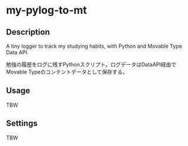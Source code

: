 # my-pylog-to-mt

## Description
A tiny logger to track my studying habits, with Python and Movable Type Data API.

勉強の履歴をログに残すPythonスクリプト。ログデータはDataAPI経由でMovable Typeのコンテントデータとして保存する。

## Usage
TBW

## Settings
TBW
